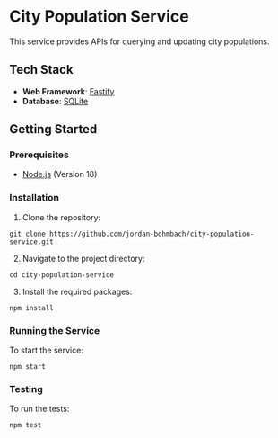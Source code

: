 # City Population Service

This service provides APIs for querying and updating city populations.

## Tech Stack

- **Web Framework**: [Fastify](https://www.fastify.io/)
- **Database**: [SQLite](https://www.sqlite.org/index.html)

## Getting Started

### Prerequisites

- [Node.js](https://nodejs.org/) (Version 18)

### Installation

1. Clone the repository:
```
git clone https://github.com/jordan-bohmbach/city-population-service.git
```

2. Navigate to the project directory:
```
cd city-population-service
```

3. Install the required packages:
```
npm install
```

### Running the Service

To start the service:
```
npm start
```

### Testing

To run the tests:

```
npm test
```
